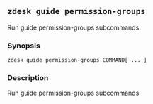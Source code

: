 ## `zdesk guide permission-groups`

Run guide permission-groups subcommands

### Synopsis

    zdesk guide permission-groups COMMAND[ ... ]

### Description

Run guide permission-groups subcommands

